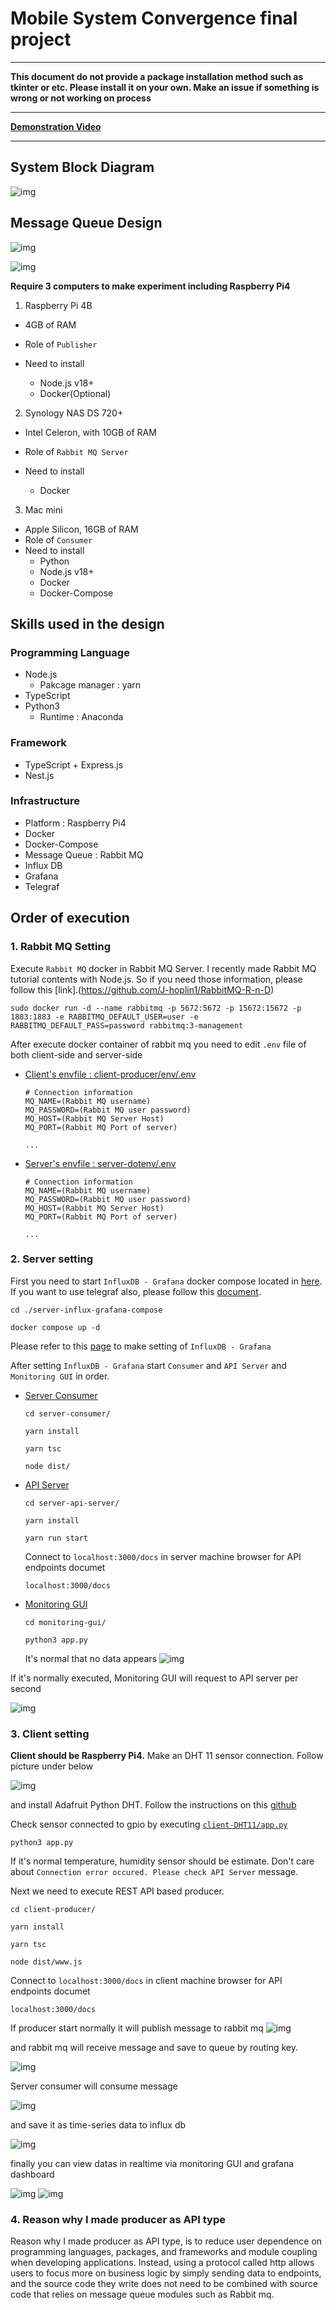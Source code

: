 # Mobile System Convergence final project

---

**This document do not provide a package installation method such as tkinter or etc. Please install it on your own. Make an issue if something is wrong or not working on process**

---

**[Demonstration Video](https://www.youtube.com/watch?v=CnLUcU8CaCY)**

---

## System Block Diagram

![img](./img/blockdiagram.png)

## Message Queue Design

![img](./img/message-queue-design-dht11.png)

![img](./img/message-queue-design-metrics.png)

**Require 3 computers to make experiment including Raspberry Pi4**

1. Raspberry Pi 4B

- 4GB of RAM

- Role of `Publisher`

- Need to install
  - Node.js v18+
  - Docker(Optional)

2. Synology NAS DS 720+

- Intel Celeron, with 10GB of RAM

- Role of `Rabbit MQ Server`

- Need to install
  - Docker

3. Mac mini

- Apple Silicon, 16GB of RAM
- Role of `Consumer`
- Need to install
  - Python
  - Node.js v18+
  - Docker
  - Docker-Compose

## Skills used in the design

### Programming Language

- Node.js
  - Pakcage manager : yarn
- TypeScript
- Python3
  - Runtime : Anaconda

### Framework

- TypeScript + Express.js
- Nest.js

### Infrastructure

- Platform : Raspberry Pi4
- Docker
- Docker-Compose
- Message Queue : Rabbit MQ
- Influx DB
- Grafana
- Telegraf

## Order of execution

### 1. Rabbit MQ Setting

Execute `Rabbit MQ` docker in Rabbit MQ Server. I recently made Rabbit MQ tutorial contents with Node.js. So if you need those information, please follow this [link].(https://github.com/J-hoplin1/RabbitMQ-R-n-D)

```
sudo docker run -d --name rabbitmq -p 5672:5672 -p 15672:15672 -p 1883:1883 -e RABBITMQ_DEFAULT_USER=user -e RABBITMQ_DEFAULT_PASS=password rabbitmq:3-management
```

After execute docker container of rabbit mq you need to edit `.env` file of both client-side and server-side

- [Client's envfile : client-producer/env/.env](./client-producer/env)

  ```
  # Connection information
  MQ_NAME=(Rabbit MQ username)
  MQ_PASSWORD=(Rabbit MQ user password)
  MQ_HOST=(Rabbit MQ Server Host)
  MQ_PORT=(Rabbit MQ Port of server)

  ...
  ```

- [Server's envfile : server-dotenv/.env](./server-dotenv/)

  ```
  # Connection information
  MQ_NAME=(Rabbit MQ username)
  MQ_PASSWORD=(Rabbit MQ user password)
  MQ_HOST=(Rabbit MQ Server Host)
  MQ_PORT=(Rabbit MQ Port of server)

  ...
  ```

### 2. Server setting

First you need to start `InfluxDB - Grafana` docker compose located in [here](./server-influx-grafana-compose/). If you want to use telegraf also, please follow this [document](./docs/telegraf-settings.md).

```
cd ./server-influx-grafana-compose

docker compose up -d
```

Please refer to this [page](./docs/influx-grafana-setting.md) to make setting of `InfluxDB - Grafana`

After setting `InfluxDB - Grafana` start `Consumer` and `API Server` and `Monitoring GUI` in order.

- [Server Consumer](./server-consumer/)

  ```
  cd server-consumer/

  yarn install

  yarn tsc

  node dist/
  ```

- [API Server](./server-api-server/)

  ```
  cd server-api-server/

  yarn install

  yarn run start
  ```

  Connect to `localhost:3000/docs` in server machine browser for API endpoints documet

  ```
  localhost:3000/docs
  ```

- [Monitoring GUI](./monitoring-gui/)

  ```
  cd monitoring-gui/

  python3 app.py
  ```

  It's normal that no data appears
  ![img](./img/gui-plain.png)

If it's normally executed, Monitoring GUI will request to API server per second

![img](./img/api-console.png)

### 3. Client setting

**Client should be Raspberry Pi4.** Make an DHT 11 sensor connection. Follow picture under below

![img](https://hackster.imgix.net/uploads/attachments/625477/setup-dht11-raspi_VVgjXEkmlT.png?auto=compress&w=1600&h=1200&fit=min&fm=jpg)

and install Adafruit Python DHT. Follow the instructions on this [github](https://github.com/adafruit/Adafruit_Python_DHT)

Check sensor connected to gpio by executing [`client-DHT11/app.py`](./client-DHT11/app.py)

```
python3 app.py
```

If it's normal temperature, humidity sensor should be estimate. Don't care about `Connection error occured. Please check API Server` message.

Next we need to execute REST API based producer.

```
cd client-producer/

yarn install

yarn tsc

node dist/www.js
```

Connect to `localhost:3000/docs` in client machine browser for API endpoints documet

```
localhost:3000/docs
```

If producer start normally it will publish message to rabbit mq
![img](./img/publisher.png)

and rabbit mq will receive message and save to queue by routing key.

![img](./img/rbmq.png)

Server consumer will consume message

![img](./img/consuming.png)

and save it as time-series data to influx db

![img](./img/influx-res.png)

finally you can view datas in realtime via monitoring GUI and grafana dashboard

![img](./img/gui-res.png)
![img](./img/grafana-example.png)

### 4. Reason why I made producer as API type

Reason why I made producer as API type, is to reduce user dependence on programming languages, packages, and frameworks and module coupling when developing applications. Instead, using a protocol called http allows users to focus more on business logic by simply sending data to endpoints, and the source code they write does not need to be combined with source code that relies on message queue modules such as Rabbit mq.
